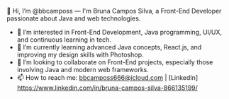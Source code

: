  👋 Hi, I’m @bbcamposs — I'm Bruna Campos Silva, a Front-End Developer passionate about Java and web technologies.
- 👀 I’m interested in Front-End Development, Java programming, UI/UX, and continuous learning in tech.
- 🌱 I’m currently learning advanced Java concepts, React.js, and improving my design skills with Photoshop.
- 💞️ I’m looking to collaborate on Front-End projects, especially those involving Java and modern web frameworks.
- 📫 How to reach me: bbcamposs666@icloud.com | [LinkedIn] https://www.linkedin.com/in/bruna-campos-silva-866135199/
